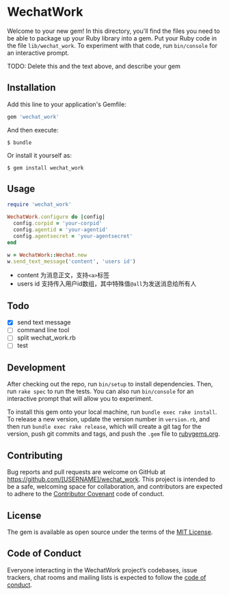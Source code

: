 # WechatWork

Welcome to your new gem! In this directory, you'll find the files you need to be able to package up your Ruby library into a gem. Put your Ruby code in the file `lib/wechat_work`. To experiment with that code, run `bin/console` for an interactive prompt.

TODO: Delete this and the text above, and describe your gem

## Installation

Add this line to your application's Gemfile:

```ruby
gem 'wechat_work'
```

And then execute:

    $ bundle

Or install it yourself as:

    $ gem install wechat_work

## Usage

```ruby
require 'wechat_work'

WechatWork.configure do |config|
  config.corpid = 'your-corpid'
  config.agentid = 'your-agentid'
  config.agentsecret = 'your-agentsecret'
end

w = WechatWork::Wechat.new
w.send_text_message('content', 'users id')
```

+ content 为消息正文，支持`<a>`标签
+ users id 支持传入用户id数组，其中特殊值`@all`为发送消息给所有人


## Todo
- [x] send text message
- [ ] command line tool
- [ ] split wechat_work.rb
- [ ] test

## Development

After checking out the repo, run `bin/setup` to install dependencies. Then, run `rake spec` to run the tests. You can also run `bin/console` for an interactive prompt that will allow you to experiment.

To install this gem onto your local machine, run `bundle exec rake install`. To release a new version, update the version number in `version.rb`, and then run `bundle exec rake release`, which will create a git tag for the version, push git commits and tags, and push the `.gem` file to [rubygems.org](https://rubygems.org).

## Contributing

Bug reports and pull requests are welcome on GitHub at https://github.com/[USERNAME]/wechat_work. This project is intended to be a safe, welcoming space for collaboration, and contributors are expected to adhere to the [Contributor Covenant](http://contributor-covenant.org) code of conduct.


## License

The gem is available as open source under the terms of the [MIT License](https://opensource.org/licenses/MIT).

## Code of Conduct

Everyone interacting in the WechatWork project’s codebases, issue trackers, chat rooms and mailing lists is expected to follow the [code of conduct](https://github.com/[USERNAME]/wechat_work/blob/master/CODE_OF_CONDUCT.md).
